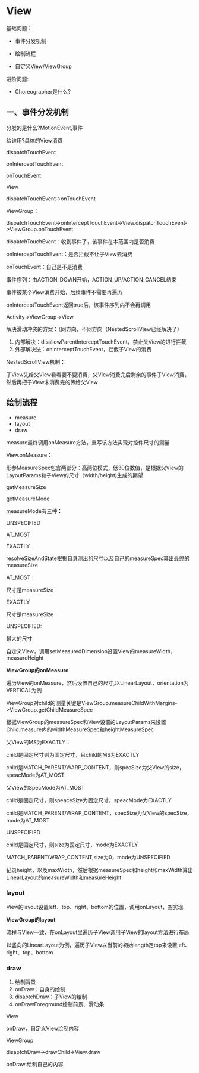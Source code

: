 # View

基础问题：

- 事件分发机制

- 绘制流程

- 自定义View/ViewGroup

进阶问题:

- Choreographer是什么?

## 一、事件分发机制

分发的是什么?MotionEvent,事件

给谁用?具体的View消费

dispatchTouchEvent

onInterceptTouchEvent

onTouchEvent

View

dispatchTouchEvent->onTouchEvent

ViewGroup：

dispatchTouchEvent->onInterceptTouchEvent->View.dispatchTouchEvent->ViewGroup.onTouchEvent

dispatchTouchEvent：收到事件了，该事件在本范围内是否消费

onInterceptTouchEvent：是否拦截不让子View去消费

onTouchEvent：自己是不是消费

事件序列：由ACTION_DOWN开始，ACTION_UP/ACTION_CANCEL结束

事件被某个View消费开始，后续事件不需要再遍历

onInterceptTouchEvent返回true后，该事件序列内不会再调用

Activity->ViewGroup->View

解决滑动冲突的方案：（同方向，不同方向（NestedScrollView已经解决了）

1. 内部解决：disallowParentInterceptTouchEvent，禁止父View的进行拦截
2. 外部解决法：onInterceptTouchEvent，拦截子View的消费

NestedScrollView机制：

子View先给父View看看要不要消费，父View消费完后剩余的事件子View消费，然后再把子View未消费完的传给父View

## 绘制流程

- measure
- layout
- draw

measure最终调用onMeasure方法，重写该方法实现对控件尺寸的测量

View.onMeasure：

形参MeasureSpec包含两部分：高两位模式，低30位数值，是根据父View的LayoutParams和子View的尺寸（width/height)生成的期望

getMeasureSize

getMeasureMode

measureMode有三种：

UNSPECIFIED

AT_MOST

EXACTLY

resolveSizeAndState根据自身测出的尺寸以及自己的measureSpec算出最终的measureSize

AT_MOST：

尺寸是measureSize

EXACTLY

尺寸是measureSize

UNSPECIFIED:

最大的尺寸

自定义View，调用setMeasuredDimension设置View的measureWidth，measureHeight

**ViewGroup的onMeasure**

遍历View的onMeasure，然后设置自己的尺寸,以LinearLayout，orientation为VERTICAL为例

ViewGroup对child的测量关键是ViewGroup.measureChildWithMargins->ViewGroup.getChildMeasureSpec

根据ViewGroup的measureSpec和View设置的LayoutParams来设置Child.measure内的widthMeasureSpec和heightMeasureSpec

父View的MS为EXACTLY：

child是固定尺寸则为固定尺寸，且child的MS为EXACTLY

child是MATCH_PARENT/WARP_CONTENT，则specSize为父View的size，speacMode为AT_MOST

父View的SpecMode为AT_MOST

child是固定尺寸，则speaceSize为固定尺寸，speacMode为EXACTLY

child是MATCH_PARENT/WRAP_CONTENT，specSize为父View的specSize，mode为AT_MOST

UNSPECIFIED

child是固定尺寸，则size为固定尺寸，mode为EXACTLY

MATCH_PARENT/WRAP_CONTENT,size为0，mode为UNSPECIFIED

记录height，以及maxWidth，然后根据measureSpec和height和maxWidth算出LinearLayout的measureWidth和measureHeight

### layout

View的layout设置left、top、right、bottom的位置，调用onLayout，空实现

**ViewGroup的layout**

流程与View一致，在onLayout里遍历子View调用子View的layout方法进行布局

以竖向的LinearLayout为例，遍历子View以当前的初始length定top来设置left、right、top、bottom

### draw

1. 绘制背景
2. onDraw：自身的绘制
3. disaptchDraw：子View的绘制
4. onDrawForeground绘制前景、滑动条

View

onDraw，自定义View绘制内容

ViewGroup

disaptchDraw->drawChild->View.draw

onDraw:绘制自己的内容